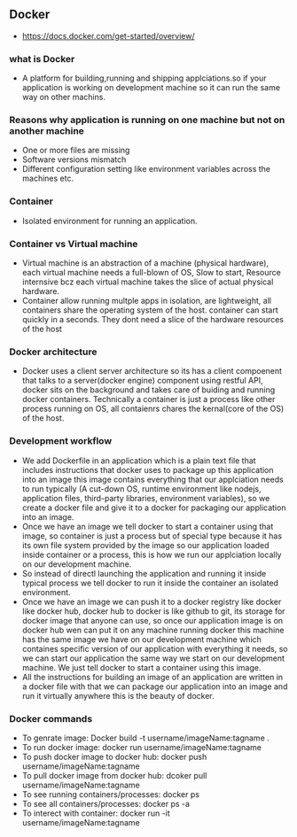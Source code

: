 ## Docker
- https://docs.docker.com/get-started/overview/

### what is Docker
- A platform for building,running and shipping applciations.so if your application is working on development machine so it can run the same way on other machins.

### Reasons why application is running on one machine but not on another machine
- One or more files are missing
- Software versions mismatch
- Different configuration setting like environment variables across the machines etc.

### Container
- Isolated environment for running an application.

### Container vs Virtual machine
- Virtual machine is an abstraction of a machine (physical hardware), each virtual machine needs a full-blown of OS, Slow to start, Resource internsive bcz each virtual machine takes the slice of actual physical hardware.
- Container allow running multple apps in isolation, are lightweight, all containers share the operating system of the host. container can start quickly in a seconds. They dont need a slice of the hardware resources of the host

### Docker architecture
- Docker uses a client server architecture so its has a client compoenent that talks to a server(docker engine) component using restful API, docker sits on the background and takes care of buiding and running docker containers. Technically a container is just a process like other process running on OS, all contaienrs chares the kernal(core of the OS) of the host. 

### Development workflow
- We add Dockerfile in an application which is a plain text file that includes instructions that docker uses to package up this application into an image this image contains everything that our applciation needs to run typically (A cut-down OS, runtime environment like nodejs, application files, third-party libraries, environment variables), so we create a docker file and give it to a docker for packaging our application into an image.
- Once we have an image we tell docker to start a container using that image, so container is just a process but of special type because it has its own file system provided by the image so our application loaded inside container or a process, this is how we run our applciation locally on our development machine.
- So instead of directl launching the application and running it inside typical process we tell docker to run it inside the container an isolated environment.
- Once we have an image we can push it to a docker registry like docker like docker hub, docker hub to docker is like github to git, its storage for docker image that anyone can use, so once our application image is on docker hub wen can put it on any machine running docker this machine has the same image we have on our development machine which containes specific version of our application with everything it needs, so we can start our application the same way we start on our development machine. We just tell docker to start a container using this image.
- All the instructions for building an image of an application are written in a docker file with that we can package our application into an image and run it virtually anywhere this is the beauty of docker.

### Docker commands
- To genrate image: Docker build -t username/imageName:tagname .
- To run docker image: docker run username/imageName:tagname
- To push docker image to docker hub: docker push username/imageName:tagname
- To pull docker image from docker hub: dcoker pull username/imageName:tagname
- To see running containers/processes: docker ps
- To see all containers/processes: docker ps -a
- To interect with container: docker run -it username/imageName:tagname


